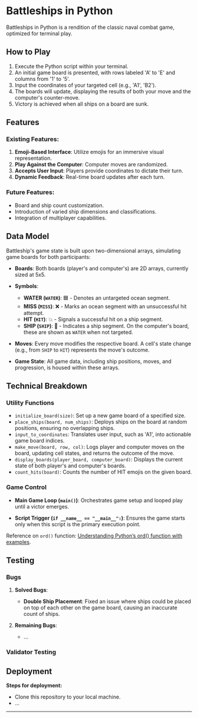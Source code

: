 # Battleships in Python

Battleships in Python is a rendition of the classic naval combat game, optimized for terminal play.

## How to Play

1. Execute the Python script within your terminal.
2. An initial game board is presented, with rows labeled 'A' to 'E' and columns from '1' to '5'.
3. Input the coordinates of your targeted cell (e.g., 'A1', 'B2').
4. The boards will update, displaying the results of both your move and the computer's counter-move.
5. Victory is achieved when all ships on a board are sunk.

## Features

### Existing Features:

1. **Emoji-Based Interface**: Utilize emojis for an immersive visual representation.
2. **Play Against the Computer**: Computer moves are randomized.
3. **Accepts User Input**: Players provide coordinates to dictate their turn.
4. **Dynamic Feedback**: Real-time board updates after each turn.

### Future Features:

- Board and ship count customization.
- Introduction of varied ship dimensions and classifications.
- Integration of multiplayer capabilities.

## Data Model

Battleship's game state is built upon two-dimensional arrays, simulating game boards for both participants:

- **Boards**: Both boards (player's and computer's) are 2D arrays, currently sized at 5x5.
- **Symbols**:

  - **WATER (`WATER`)**: 🟦 - Denotes an untargeted ocean segment.
  - **MISS (`MISS`)**: ❌ - Marks an ocean segment with an unsuccessful hit attempt.
  - **HIT (`HIT`)**: 💥 - Signals a successful hit on a ship segment.
  - **SHIP (`SHIP`)**: 🚢 - Indicates a ship segment. On the computer's board, these are shown as `WATER` when not targeted.

- **Moves**: Every move modifies the respective board. A cell's state change (e.g., from `SHIP` to `HIT`) represents the move's outcome.

- **Game State**: All game data, including ship positions, moves, and progression, is housed within these arrays.

## Technical Breakdown

### Utility Functions

- `initialize_board(size)`: Set up a new game board of a specified size.
- `place_ships(board, num_ships)`: Deploys ships on the board at random positions, ensuring no overlapping ships.
- `input_to_coordinates`: Translates user input, such as 'A1', into actionable game board indices.
- `make_move(board, row, col)`: Logs player and computer moves on the board, updating cell states, and returns the outcome of the move.
- `display_boards(player_board, computer_board)`: Displays the current state of both player's and computer's boards.
- `count_hits(board)`: Counts the number of HIT emojis on the given board.

### Game Control

- **Main Game Loop (`main()`)**: Orchestrates game setup and looped play until a victor emerges.

- **Script Trigger (`if __name__ == "__main__":`)**: Ensures the game starts only when this script is the primary execution point.

Reference on `ord()` function: [Understanding Python’s ord() function with examples](https://betterprogramming.pub/understanding-pythons-ord-function-7fd9518ed457).

## Testing

### Bugs

1. **Solved Bugs**:

   - **Double Ship Placement**: Fixed an issue where ships could be placed on top of each other on the game board, causing an inaccurate count of ships.

2. **Remaining Bugs**:
   - ...

### Validator Testing

## Deployment

**Steps for deployment:**

- Clone this repository to your local machine.
- ...

---
